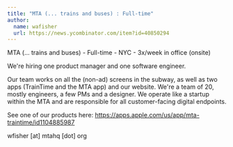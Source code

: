 ```yaml
---
title: "MTA (... trains and buses) : Full-time"
author:
  name: wafisher
  url: https://news.ycombinator.com/item?id=40850294
---
```

MTA (... trains and buses) - Full-time - NYC - 3x&#x2F;week in office (onsite)

We&#x27;re hiring one product manager and one software engineer.

Our team works on all the (non-ad) screens in the subway, as well as two apps (TrainTime and the MTA app) and our website. We&#x27;re a team of 20, mostly engineers, a few PMs and a designer. We operate like a startup within the MTA and are responsible for all customer-facing digital endpoints.

See one of our products here: <a href="https:&#x2F;&#x2F;apps.apple.com&#x2F;us&#x2F;app&#x2F;mta-traintime&#x2F;id1104885987" rel="nofollow">https:&#x2F;&#x2F;apps.apple.com&#x2F;us&#x2F;app&#x2F;mta-traintime&#x2F;id1104885987</a>

wfisher [at] mtahq [dot] org

